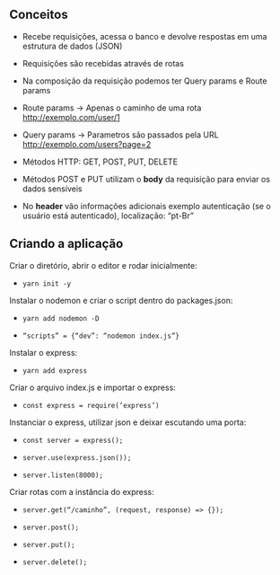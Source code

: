 ## Conceitos

- Recebe requisições, acessa o banco e devolve respostas em uma estrutura de dados (JSON)
- Requisições são recebidas através de rotas
- Na composição da requisição podemos ter Query params e Route params

- Route params -> Apenas o caminho de uma rota http://exemplo.com/user/1
- Query params -> Parametros são passados pela URL http://exemplo.com/users?page=2

- Métodos HTTP: GET, POST, PUT, DELETE

- Métodos POST e PUT utilizam o **body** da requisição para enviar os dados sensíveis

- No **header** vão informações adicionais exemplo autenticação (se o usuário está autenticado), localização: “pt-Br”

## Criando a aplicação

Criar o diretório, abrir o editor e rodar inicialmente:

- `yarn init -y`

Instalar o nodemon e criar o script dentro do packages.json:

- `yarn add nodemon -D`

- `“scripts” = {“dev”: “nodemon index.js”}`

Instalar o express:

- `yarn add express`

Criar o arquivo index.js e importar o express:

- `const express = require(‘express’)`

Instanciar o express, utilizar json e deixar escutando uma porta:

- `const server = express();`

- `server.use(express.json());`

- `server.listen(8000);`

Criar rotas com a instância do express:

- `server.get(“/caminho”, (request, response) => {});`

- `server.post();`

- `server.put();`

- `server.delete();`
